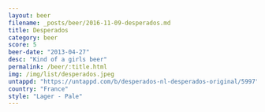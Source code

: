 ```yaml
---
layout: beer
filename: _posts/beer/2016-11-09-desperados.md
title: Desperados
category: beer
score: 5
beer-date: "2013-04-27"
desc: "Kind of a girls beer"
permalink: /beer/:title.html
img: /img/list/desperados.jpeg
untappd: "https://untappd.com/b/desperados-nl-desperados-original/5997"
country: "France"
style: "Lager - Pale"
---
```


